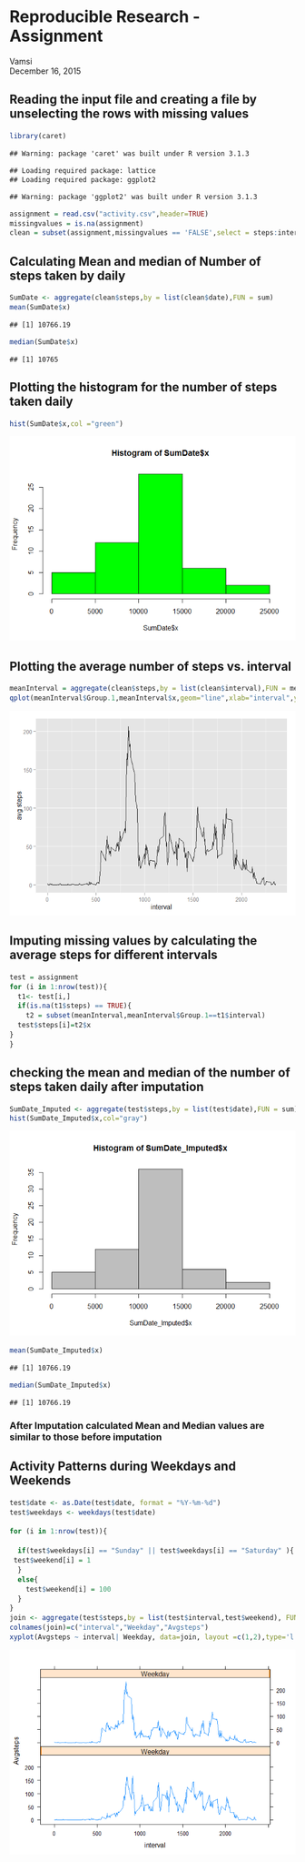 # Reproducible Research - Assignment
Vamsi  
December 16, 2015  

## Reading the input file and creating a file by unselecting the rows with missing values

```r
library(caret)
```

```
## Warning: package 'caret' was built under R version 3.1.3
```

```
## Loading required package: lattice
## Loading required package: ggplot2
```

```
## Warning: package 'ggplot2' was built under R version 3.1.3
```

```r
assignment = read.csv("activity.csv",header=TRUE)
missingvalues = is.na(assignment)
clean = subset(assignment,missingvalues == 'FALSE',select = steps:interval )
```
## Calculating Mean and median of Number of steps taken by daily

```r
SumDate <- aggregate(clean$steps,by = list(clean$date),FUN = sum)
mean(SumDate$x)
```

```
## [1] 10766.19
```

```r
median(SumDate$x)
```

```
## [1] 10765
```
## Plotting the histogram for the number of steps taken daily

```r
hist(SumDate$x,col ="green")
```

![](assignment_files/figure-html/unnamed-chunk-3-1.png) 
## Plotting the average number of steps vs. interval

```r
meanInterval = aggregate(clean$steps,by = list(clean$interval),FUN = mean)
qplot(meanInterval$Group.1,meanInterval$x,geom="line",xlab="interval",ylab="avg steps")
```

![](assignment_files/figure-html/unnamed-chunk-4-1.png) 
## Imputing missing values by calculating the average steps for different intervals

```r
test = assignment
for (i in 1:nrow(test)){
  t1<- test[i,]
  if(is.na(t1$steps) == TRUE){
    t2 = subset(meanInterval,meanInterval$Group.1==t1$interval)
  test$steps[i]=t2$x
}
}
```
## checking the mean and median of the number of steps taken daily after imputation

```r
SumDate_Imputed <- aggregate(test$steps,by = list(test$date),FUN = sum)
hist(SumDate_Imputed$x,col="gray")
```

![](assignment_files/figure-html/unnamed-chunk-6-1.png) 

```r
mean(SumDate_Imputed$x)
```

```
## [1] 10766.19
```

```r
median(SumDate_Imputed$x)
```

```
## [1] 10766.19
```
### After Imputation calculated Mean and Median values are similar to those before imputation
## Activity Patterns during Weekdays and Weekends

```r
test$date <- as.Date(test$date, format = "%Y-%m-%d")
test$weekdays <- weekdays(test$date)

for (i in 1:nrow(test)){
 
  if(test$weekdays[i] == "Sunday" || test$weekdays[i] == "Saturday" ){
 test$weekend[i] = 1
  }
  else{
    test$weekend[i] = 100
  }
}
join <- aggregate(test$steps,by = list(test$interval,test$weekend), FUN = mean)
colnames(join)=c("interval","Weekday","Avgsteps")
xyplot(Avgsteps ~ interval| Weekday, data=join, layout =c(1,2),type='l')
```

![](assignment_files/figure-html/unnamed-chunk-7-1.png) 

